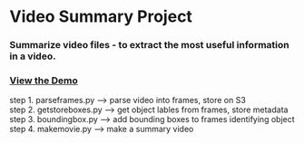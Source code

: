
# Video Summary Project

### Summarize video files - to extract the most useful information in a video.

### [View the Demo](https://videosummaryfiles.s3-us-west-1.amazonaws.com/index.html)

step 1. parseframes.py --> parse video into frames, store on S3<br>
step 2. getstoreboxes.py --> get object lables from frames, store metadata<br>
step 3. boundingbox.py --> add bounding boxes to frames identifying object<br>
step 4. makemovie.py --> make a summary video
